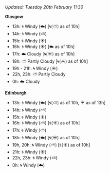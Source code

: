 *Updated: Tuesday 20th February 11:30*

**Glasgow**

* 13h: :cyclone: Windy (:cloud:) [:cyclone:(:partly_sunny:) as of 10h]
* 14h: :cyclone: Windy (:partly_sunny:)
* 15h: :cyclone: Windy (:sunny:)
* 16h: :cyclone: Windy (:sunny:) [:cloud: as of 10h]
* 17h: :cloud: Cloudy [:cyclone:(:sunny:) as of 10h]
* 18h: :partly_sunny: Partly Cloudy [:cyclone:(:sunny:) as of 10h]
* 19h - 21h: :cyclone: Windy (:sunny:)
* 22h, 23h: :partly_sunny: Partly Cloudy
* 0h: :cloud: Cloudy

**Edinburgh**

* 13h: :cyclone: Windy (:cloud:) [:cyclone:(:partly_sunny:) as of 10h, :umbrella: as of 13h]
* 14h: :cyclone: Windy (:partly_sunny:)
* 15h: :cyclone: Windy (:sunny:)
* 16h: :cyclone: Windy (:partly_sunny:) [:cyclone:(:sunny:) as of 10h]
* 17h: :cyclone: Windy (:partly_sunny:)
* 18h: :cyclone: Windy (:cloud:) [:cyclone:(:sunny:) as of 10h]
* 19h, 20h: :cyclone: Windy (:partly_sunny:) [:cyclone:(:sunny:) as of 10h]
* 21h: :cyclone: Windy (:sunny:)
* 22h, 23h: :cyclone: Windy (:partly_sunny:)
* 0h: :cyclone: Windy (:cloud:)
